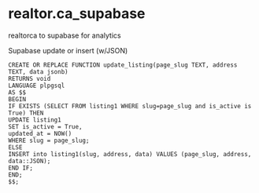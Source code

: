 # realtor.ca_supabase
realtorca to supabase for analytics


Supabase update or insert (w/JSON)

```
CREATE OR REPLACE FUNCTION update_listing(page_slug TEXT, address TEXT, data jsonb)
RETURNS void
LANGUAGE plpgsql
AS $$
BEGIN
IF EXISTS (SELECT FROM listing1 WHERE slug=page_slug and is_active is True) THEN
UPDATE listing1
SET is_active = True,
updated_at = NOW()
WHERE slug = page_slug;
ELSE
INSERT into listing1(slug, address, data) VALUES (page_slug, address, data::JSON);
END IF;
END;
$$;
```````
